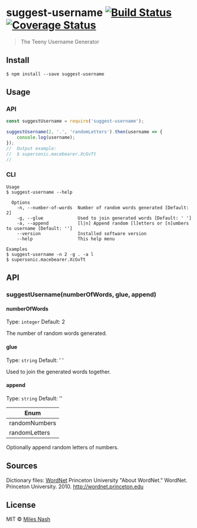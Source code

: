# suggest-username [![Build Status](https://travis-ci.org/milesnash/suggest-username.svg?branch=master)](https://travis-ci.org/milesnash/suggest-username) [![Coverage Status](https://coveralls.io/repos/github/milesnash/suggest-username/badge.svg?branch=master)](https://coveralls.io/github/milesnash/suggest-username?branch=master)

> The Teeny Username Generator


## Install

```
$ npm install --save suggest-username
```


## Usage

### API

```js
const suggestUsername = require('suggest-username');

suggestUsername(2, '.', 'randomLetters').then(username => {
	console.log(username);
});
//  Output example:
//  $ supersonic.macebearer.XcGvTt
//
```

### CLI

```
Usage
$ suggest-username --help

  Options
    -n, --number-of-words  Number of random words generated [Default: 2]
    -g, --glue			   Used to join generated words [Default: ' ']
    -a, --append 		   [l|n] Append random [l]etters or [n]umbers to username [Default: '']
    --version 			   Installed software version
    --help 				   This help menu

Examples
$ suggest-username -n 2 -g . -a l
$ supersonic.macebearer.XcGvTt
```


## API

### suggestUsername(numberOfWords, glue, append)

#### numberOfWords

Type: `integer`
Default: 2

The number of random words generated.

#### glue

Type: `string`
Default: ' '

Used to join the generated words together.

#### append

Type: `string`
Default: ''

| Enum          |
| ------------- |
| randomNumbers |
| randomLetters |

Optionally append random letters of numbers.


## Sources

Dictionary files: [WordNet](http://wordnet.princeton.edu)
Princeton University "About WordNet." WordNet. Princeton University. 2010. <http://wordnet.princeton.edu>


## License

MIT © [Miles Nash](https://github.com/milesnash)
